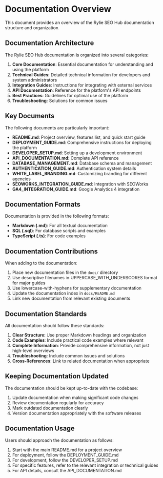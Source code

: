 # Documentation Overview

This document provides an overview of the Rylie SEO Hub documentation structure and organization.

## Documentation Architecture

The Rylie SEO Hub documentation is organized into several categories:

1. **Core Documentation**: Essential documentation for understanding and using the platform
2. **Technical Guides**: Detailed technical information for developers and system administrators
3. **Integration Guides**: Instructions for integrating with external services
4. **API Documentation**: Reference for the platform's API endpoints
5. **Best Practices**: Guidelines for optimal use of the platform
6. **Troubleshooting**: Solutions for common issues

## Key Documents

The following documents are particularly important:

- **README.md**: Project overview, features list, and quick start guide
- **DEPLOYMENT_GUIDE.md**: Comprehensive instructions for deploying the platform
- **DEVELOPER_SETUP.md**: Setting up a development environment
- **API_DOCUMENTATION.md**: Complete API reference
- **DATABASE_MANAGEMENT.md**: Database schema and management
- **AUTHENTICATION_GUIDE.md**: Authentication system details
- **WHITE_LABEL_BRANDING.md**: Customizing branding for different agencies
- **SEOWORKS_INTEGRATION_GUIDE.md**: Integration with SEOWorks
- **GA4_INTEGRATION_GUIDE.md**: Google Analytics 4 integration

## Documentation Formats

Documentation is provided in the following formats:

- **Markdown (.md)**: For all textual documentation
- **SQL (.sql)**: For database scripts and examples
- **TypeScript (.ts)**: For code examples

## Documentation Contributions

When adding to the documentation:

1. Place new documentation files in the `docs/` directory
2. Use descriptive filenames in UPPERCASE_WITH_UNDERSCORES format for major guides
3. Use lowercase-with-hyphens for supplementary documentation
4. Update the documentation index in `docs/README.md`
5. Link new documentation from relevant existing documents

## Documentation Standards

All documentation should follow these standards:

1. **Clear Structure**: Use proper Markdown headings and organization
2. **Code Examples**: Include practical code examples where relevant
3. **Complete Information**: Provide comprehensive information, not just high-level overviews
4. **Troubleshooting**: Include common issues and solutions
5. **Cross-References**: Link to related documentation when appropriate

## Keeping Documentation Updated

The documentation should be kept up-to-date with the codebase:

1. Update documentation when making significant code changes
2. Review documentation regularly for accuracy
3. Mark outdated documentation clearly
4. Version documentation appropriately with the software releases

## Documentation Usage

Users should approach the documentation as follows:

1. Start with the main README.md for a project overview
2. For deployment, follow the DEPLOYMENT_GUIDE.md
3. For development, follow the DEVELOPER_SETUP.md
4. For specific features, refer to the relevant integration or technical guides
5. For API details, consult the API_DOCUMENTATION.md
